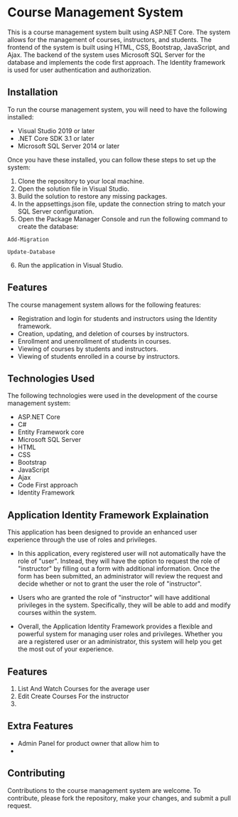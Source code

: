 # Course Management System

This is a course management system built using ASP.NET Core. The system allows for the management of courses, instructors, and students. The frontend of the system is built using HTML, CSS, Bootstrap, JavaScript, and Ajax. The backend of the system uses Microsoft SQL Server for the database and implements the code first approach. The Identity framework is used for user authentication and authorization.

## Installation
To run the course management system, you will need to have the following installed:

* Visual Studio 2019 or later
* .NET Core SDK 3.1 or later
* Microsoft SQL Server 2014 or later

Once you have these installed, you can follow these steps to set up the system:

1. Clone the repository to your local machine.
2. Open the solution file in Visual Studio.
3. Build the solution to restore any missing packages.
4. In the appsettings.json file, update the connection string to match your SQL Server configuration.
5. Open the Package Manager Console and run the following command to create the database:


```
Add-Migration
```

```
Update-Database
```
6. Run the application in Visual Studio.

## Features
The course management system allows for the following features:

* Registration and login for students and instructors using the Identity framework.
* Creation, updating, and deletion of courses by instructors.
* Enrollment and unenrollment of students in courses.
* Viewing of courses by students and instructors.
* Viewing of students enrolled in a course by instructors.

## Technologies Used
The following technologies were used in the development of the course management system:

- ASP.NET Core
- C#
- Entity Framework core
- Microsoft SQL Server
- HTML
- CSS
- Bootstrap
- JavaScript
- Ajax
- Code First approach
- Identity Framework

## Application Identity Framework Explaination
This application has been designed to provide an enhanced user experience through the use of roles and privileges.

- In this application, every registered user will not automatically have the role of "user". Instead, they will have the option to request the role of "instructor" by filling out a form with additional information. Once the form has been submitted, an administrator will review the request and decide whether or not to grant the user the role of "instructor".

- Users who are granted the role of "instructor" will have additional privileges in the system. Specifically, they will be able to add and modify courses within the system.

- Overall, the Application Identity Framework provides a flexible and powerful system for managing user roles and privileges. Whether you are a registered user or an administrator, this system will help you get the most out of your experience.
 
 ## Features
 1. List And Watch Courses for the average user
 2. Edit Create Courses For the instructor
 3.
 ## Extra Features
 - Admin Panel for product owner that allow him to 
 - 
 
## Contributing
 Contributions to the course management system are welcome. To contribute, please fork the repository, make your changes, and submit a pull request.
